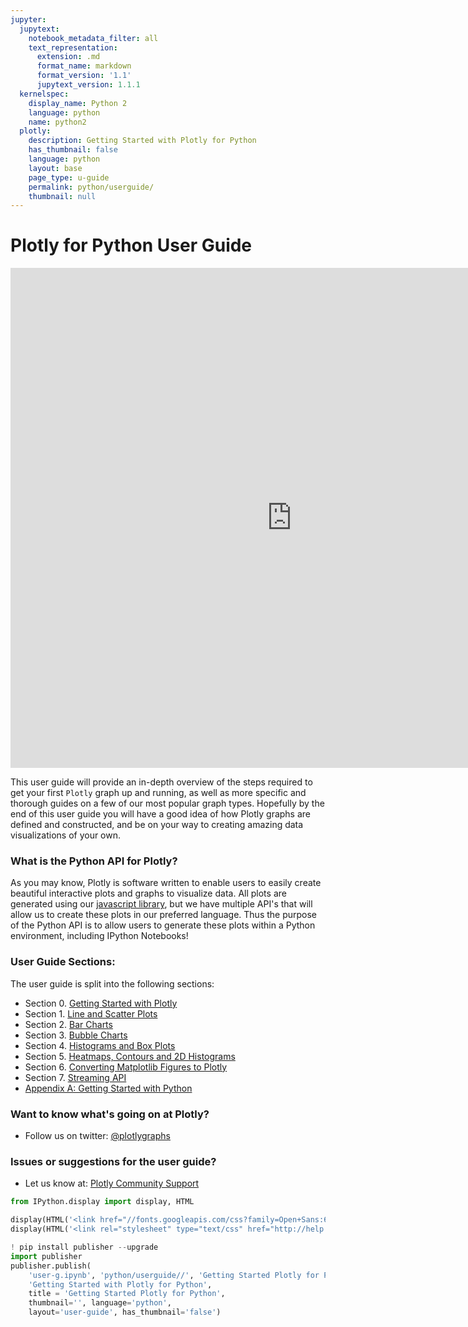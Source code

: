 ```yaml
---
jupyter:
  jupytext:
    notebook_metadata_filter: all
    text_representation:
      extension: .md
      format_name: markdown
      format_version: '1.1'
      jupytext_version: 1.1.1
  kernelspec:
    display_name: Python 2
    language: python
    name: python2
  plotly:
    description: Getting Started with Plotly for Python
    has_thumbnail: false
    language: python
    layout: base
    page_type: u-guide
    permalink: python/userguide/
    thumbnail: null
---
```


# Plotly for Python User Guide





<iframe width="900" height="800" frameborder="0" scrolling="no" src="https://plot.ly/~kevintest/21.embed"></iframe>



This user guide will provide an in-depth overview of the steps required to get your first `Plotly` graph up and running, as well as more specific and thorough guides on a few of our most popular graph types. Hopefully by the end of this user guide you will have a good idea of how Plotly graphs are defined and constructed, and be on your way to creating amazing data visualizations of your own.


### What is the Python API for Plotly?



As you may know, Plotly is software written to enable users to easily create beautiful interactive plots and graphs to visualize data. All plots are generated using our [javascript library](https://plot.ly/javascript), but we have multiple API's that will allow us to create these plots in our preferred language. Thus the purpose of the Python API is to allow users to generate these plots within a Python environment, including IPython Notebooks!


### User Guide Sections:



The user guide is split into the following sections:

- Section 0. [Getting Started with Plotly](https://plot.ly/python/getting_started)
- Section 1. [Line and Scatter Plots](https://plot.ly/python/line-and-scatter-plots-tutorial)
- Section 2. [Bar Charts](https://plot.ly/python/bar-charts-tutorial)
- Section 3. [Bubble Charts](https://plot.ly/python/bubble-charts-tutorial)
- Section 4. [Histograms and Box Plots](https://plot.ly/python/histograms-and-box-plots-tutorial)
- Section 5. [Heatmaps, Contours and 2D Histograms](https://plot.ly/python/heatmaps-contours-and-2dhistograms-tutorial)
- Section 6. [Converting Matplotlib Figures to Plotly](https://plot.ly/python/matplotlib-to-plotly-tutorial)
- Section 7. [Streaming API](https://plot.ly/python/intro_streaming)
- [Appendix A: Getting Started with Python](https://plot.ly/python/python-tutorial)


### Want to know what's going on at Plotly?

* Follow us on twitter:
[@plotlygraphs](https://twitter.com/plotlygraphs)

### Issues or suggestions for the user guide?

* Let us know at: [Plotly Community Support](http://community.plot.ly)

```python
from IPython.display import display, HTML

display(HTML('<link href="//fonts.googleapis.com/css?family=Open+Sans:600,400,300,200|Inconsolata|Ubuntu+Mono:400,700" rel="stylesheet" type="text/css" />'))
display(HTML('<link rel="stylesheet" type="text/css" href="http://help.plot.ly/documentation/all_static/css/ipython-notebook-custom.css">'))

! pip install publisher --upgrade
import publisher
publisher.publish(
    'user-g.ipynb', 'python/userguide//', 'Getting Started Plotly for Python',
    'Getting Started with Plotly for Python',
    title = 'Getting Started Plotly for Python',
    thumbnail='', language='python',
    layout='user-guide', has_thumbnail='false')
```

